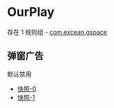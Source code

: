 # OurPlay

存在 1 规则组 - [com.excean.gspace](/src/apps/com.excean.gspace.ts)

## 弹窗广告

默认禁用

- [快照-0](https://i.gkd.li/i/13302890)
- [快照-1](https://i.gkd.li/i/13447122)

